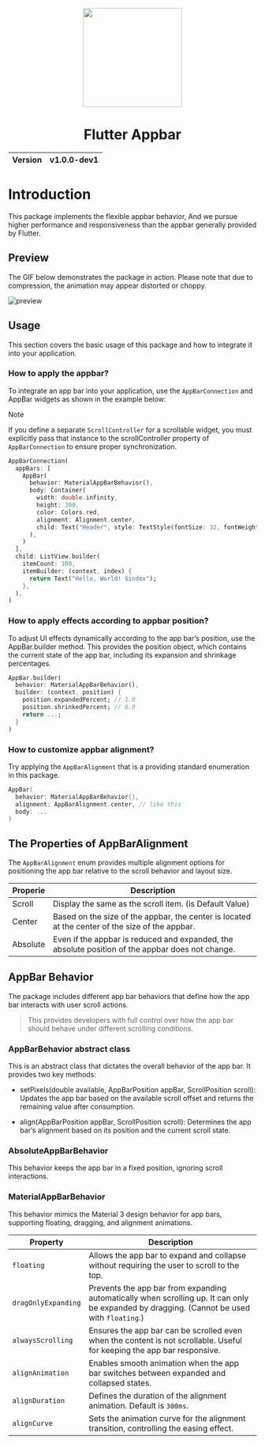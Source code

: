 <div align="center">
  <img width="200" src="https://github.com/user-attachments/assets/1e705cfa-c9be-4b32-ad4d-a3b8861cc129">
  <h1>Flutter Appbar</h1>
  <table>
        <thead>
          <tr>
            <th>Version</th>
            <th>v1.0.0-dev1</th>
          </tr>
        </tbody>
    </table>
</div>

# Introduction
This package implements the flexible appbar behavior, And we pursue higher performance and responsiveness than the appbar generally provided by Flutter.

## Preview
The GIF below demonstrates the package in action. Please note that due to compression, the animation may appear distorted or choppy.

![preview](https://github.com/user-attachments/assets/9b077c66-83c3-4374-b217-f37dbe644d01)

## Usage
This section covers the basic usage of this package and how to integrate it into your application.

### How to apply the appbar?
To integrate an app bar into your application, use the `AppBarConnection` and AppBar widgets as shown in the example below:

> [!NOTE]
> If you define a separate `ScrollController` for a scrollable widget, you must explicitly pass that instance to the scrollController property of `AppBarConnection` to ensure proper synchronization.

```dart
AppBarConnection(
  appBars: [
    AppBar(
      behavior: MaterialAppBarBehavior(),
      body: Container(
        width: double.infinity,
        height: 300,
        color: Colors.red,
        alignment: Alignment.center,
        child: Text("Header", style: TextStyle(fontSize: 32, fontWeight: FontWeight.bold)),
      ),
    )
  ],
  child: ListView.builder(
    itemCount: 100,
    itemBuilder: (context, index) {
      return Text("Hello, World! $index");
    },
  ),
)
```

### How to apply effects according to appbar position?
To adjust UI effects dynamically according to the app bar’s position, use the AppBar.builder method. This provides the position object, which contains the current state of the app bar, including its expansion and shrinkage percentages.

```dart
AppBar.builder(
  behavior: MaterialAppBarBehavior(),
  builder: (context, position) {
    position.expandedPercent; // 1.0
    position.shrinkedPercent; // 0.0
    return ...;
  }
)
```

### How to customize appbar alignment?
Try applying the `AppBarAlignment` that is a providing standard enumeration in this package.

```kotlin
AppBar(
  behavior: MaterialAppBarBehavior(),
  alignment: AppBarAlignment.center, // like this
  body: ...
)
```

## The Properties of AppBarAlignment
The `AppBarAlignment` enum provides multiple alignment options for positioning the app bar relative to the scroll behavior and layout size.

| Properie | Description
| ------ | ------ |
| Scroll | Display the same as the scroll item. (is Default Value)
| Center | Based on the size of the appbar, the center is located at the center of the size of the appbar.
| Absolute | Even if the appbar is reduced and expanded, the absolute position of the appbar does not change.

## AppBar Behavior
The package includes different app bar behaviors that define how the app bar interacts with user scroll actions.

> This provides developers with full control over how the app bar should behave under different scrolling conditions.

### AppBarBehavior abstract class
This is an abstract class that dictates the overall behavior of the app bar. It provides two key methods:

- setPixels(double available, AppBarPosition appBar, ScrollPosition scroll): Updates the app bar based on the available scroll offset and returns the remaining value after consumption.

- align(AppBarPosition appBar, ScrollPosition scroll): Determines the app bar’s alignment based on its position and the current scroll state.

### AbsoluteAppBarBehavior
This behavior keeps the app bar in a fixed position, ignoring scroll interactions.

### MaterialAppBarBehavior
This behavior mimics the Material 3 design behavior for app bars, supporting floating, dragging, and alignment animations.

| Property | Description |
|----------|-------------|
| `floating` | Allows the app bar to expand and collapse without requiring the user to scroll to the top. |
| `dragOnlyExpanding` | Prevents the app bar from expanding automatically when scrolling up. It can only be expanded by dragging. (Cannot be used with `floating`.) |
| `alwaysScrolling` | Ensures the app bar can be scrolled even when the content is not scrollable. Useful for keeping the app bar responsive. |
| `alignAnimation` | Enables smooth animation when the app bar switches between expanded and collapsed states. |
| `alignDuration` | Defines the duration of the alignment animation. Default is `300ms`. |
| `alignCurve` | Sets the animation curve for the alignment transition, controlling the easing effect. |

